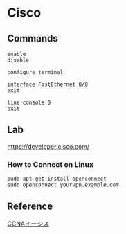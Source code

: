 # Cisco

## Commands

```
enable
disable

configure terminal

interface FastEthernet 0/0
exit

line console 0
exit
```

## Lab

<https://developer.cisco.com/>

### How to Connect on Linux

```bash=
sudo apt-get install openconnect
sudo openconnect yourvpn.example.com
```

## Reference

[CCNAイージス](https://www.infraexpert.com/info/ccnaz7.html)

